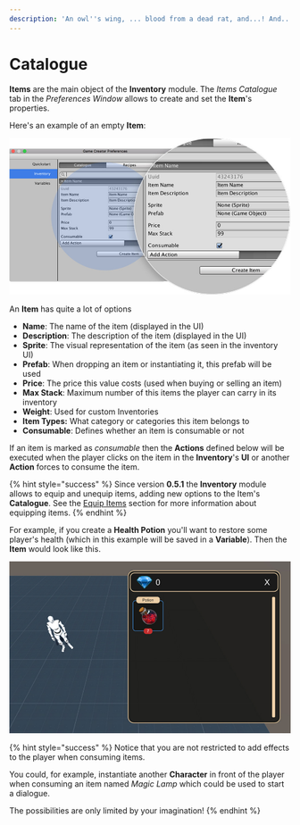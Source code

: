 ```yaml
---
description: 'An owl''s wing, ... blood from a dead rat, and...! And... a troll''s eye!'
---
```


# Catalogue

**Items** are the main object of the **Inventory** module. The _Items Catalogue_ tab in the _Preferences Window_ allows to create and set the **Item**'s properties.

Here's an example of an empty **Item**:

![\(Example of an item definition\)](../../../.gitbook/assets/inventory-catalogue.jpg)

An **Item** has quite a lot of options

* **Name**: The name of the item \(displayed in the UI\)
* **Description**: The description of the item \(displayed in the UI\)
* **Sprite**: The visual representation of the item \(as seen in the inventory UI\)
* **Prefab**: When dropping an item or instantiating it, this prefab will be used
* **Price**: The price this value costs \(used when buying or selling an item\)
* **Max Stack**: Maximum number of this items the player can carry in its inventory
* **Weight**: Used for custom Inventories
* **Item Types:** What category or categories this item belongs to
* **Consumable**: Defines whether an item is consumable or not

If an item is marked as _consumable_ then the **Actions** defined below will be executed when the player clicks on the item in the **Inventory**'s **UI** or another **Action** forces to consume the item.

{% hint style="success" %}
Since version **0.5.1** the **Inventory** module allows to equip and unequip items, adding new options to the Item's **Catalogue**. See the [Equip Items](../equip-items.md) section for more information about equipping items.
{% endhint %}

For example, if you create a **Health Potion** you'll want to restore some player's health \(which in this example will be saved in a **Variable**\). Then the **Item** would look like this.

![\(Example of how a Potion item looks in the RPG Inventory skin\)](../../../.gitbook/assets/inventory-catalogue-game.jpg)

{% hint style="success" %}
Notice that you are not restricted to add effects to the player when consuming items. 

You could, for example, instantiate another **Character** in front of the player when consuming an item named _Magic Lamp_ which could be used to start a dialogue. 

The possibilities are only limited by your imagination!
{% endhint %}


